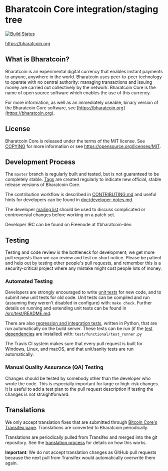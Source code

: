 Bharatcoin Core integration/staging tree
=====================================

[![Build Status](https://travis-ci.org/bharatcoin-project/bharatcoin.svg?branch=master)](https://travis-ci.org/bharatcoin-project/bharatcoin)

https://bharatcoin.org

What is Bharatcoin?
----------------

Bharatcoin is an experimental digital currency that enables instant payments to
anyone, anywhere in the world. Bharatcoin uses peer-to-peer technology to operate
with no central authority: managing transactions and issuing money are carried
out collectively by the network. Bharatcoin Core is the name of open source
software which enables the use of this currency.

For more information, as well as an immediately useable, binary version of
the Bharatcoin Core software, see [https://bharatcoin.org](https://bharatcoin.org).

License
-------

Bharatcoin Core is released under the terms of the MIT license. See [COPYING](COPYING) for more
information or see https://opensource.org/licenses/MIT.

Development Process
-------------------

The `master` branch is regularly built and tested, but is not guaranteed to be
completely stable. [Tags](https://github.com/bharatcoin-project/bharatcoin/tags) are created
regularly to indicate new official, stable release versions of Bharatcoin Core.

The contribution workflow is described in [CONTRIBUTING.md](CONTRIBUTING.md)
and useful hints for developers can be found in [doc/developer-notes.md](doc/developer-notes.md).

The developer [mailing list](https://groups.google.com/forum/#!forum/bharatcoin-dev)
should be used to discuss complicated or controversial changes before working
on a patch set.

Developer IRC can be found on Freenode at #bharatcoin-dev.

Testing
-------

Testing and code review is the bottleneck for development; we get more pull
requests than we can review and test on short notice. Please be patient and help out by testing
other people's pull requests, and remember this is a security-critical project where any mistake might cost people
lots of money.

### Automated Testing

Developers are strongly encouraged to write [unit tests](src/test/README.md) for new code, and to
submit new unit tests for old code. Unit tests can be compiled and run
(assuming they weren't disabled in configure) with: `make check`. Further details on running
and extending unit tests can be found in [/src/test/README.md](/src/test/README.md).

There are also [regression and integration tests](/test), written
in Python, that are run automatically on the build server.
These tests can be run (if the [test dependencies](/test) are installed) with: `test/functional/test_runner.py`

The Travis CI system makes sure that every pull request is built for Windows, Linux, and macOS, and that unit/sanity tests are run automatically.

### Manual Quality Assurance (QA) Testing

Changes should be tested by somebody other than the developer who wrote the
code. This is especially important for large or high-risk changes. It is useful
to add a test plan to the pull request description if testing the changes is
not straightforward.

Translations
------------

We only accept translation fixes that are submitted through [Bitcoin Core's Transifex page](https://www.transifex.com/projects/p/bitcoin/).
Translations are converted to Bharatcoin periodically.

Translations are periodically pulled from Transifex and merged into the git repository. See the
[translation process](doc/translation_process.md) for details on how this works.

**Important**: We do not accept translation changes as GitHub pull requests because the next
pull from Transifex would automatically overwrite them again.
